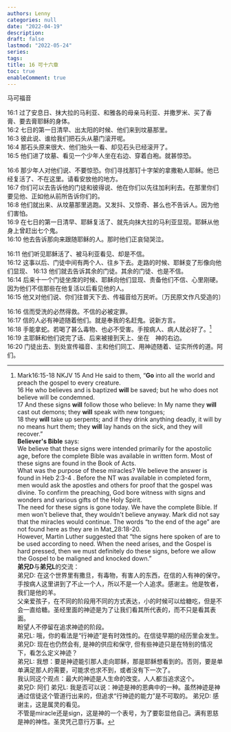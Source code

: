 ```yaml
---
authors: Lenny
categories: null
date: "2022-04-19"
description: 
draft: false
lastmod: "2022-05-24"
series:
tags: 
title: 16 可十六章
toc: true
enableComment: true 
---
```

马可福音
<!--more-->

16:1 过了安息日、抹大拉的马利亚、和雅各的母亲马利亚、并撒罗米、买了香膏、要去膏耶稣的身体。  
16:2 七日的第一日清早、出太阳的时候、他们来到坟墓那里。  
16:3 彼此说、谁给我们把石头从墓门滚开呢。  
16:4 那石头原来很大、他们抬头一看、却见石头已经滚开了。  
16:5 他们进了坟墓、看见一个少年人坐在右边、穿着白袍。就甚惊恐。  

16:6 那少年人对他们说、不要惊恐。你们寻找那钉十字架的拿撒勒人耶稣。他已经复活了、不在这里。请看安放他的地方。  
16:7 你们可以去告诉他的门徒和彼得说、他在你们以先往加利利去。在那里你们要见他、正如他从前所告诉你们的。  
16:8 他们就出来、从坟墓那里逃跑。又发抖、又惊奇、甚么也不告诉人。因为他们害怕。  
16:9 在七日的第一日清早、耶稣复活了、就先向抹大拉的马利亚显现。耶稣从他身上曾赶出七个鬼。  
16:10 他去告诉那向来跟随耶稣的人。那时他们正哀恸哭泣。  

16:11 他们听见耶稣活了、被马利亚看见、却是不信。  
16:12 这事以后、门徒中间有两个人、往乡下去。走路的时候、耶稣变了形像向他们显现、
16:13 他们就去告诉其余的门徒。其余的门徒、也是不信。  
16:14 后来十一个门徒坐席的时候、耶稣向他们显现、责备他们不信、心里刚硬。因为他们不信那些在他复活以后看见他的人。  
16:15 他又对他们说、你们往普天下去、传福音给万民听。〔万民原文作凡受造的〕

16:16 信而受洗的必然得救。不信的必被定罪。  
16:17 信的人必有神迹随着他们。就是奉我的名赶鬼。说新方言。  
16:18 手能拿蛇。若喝了甚么毒物、也必不受害。手按病人、病人就必好了。[^1]  
16:19 主耶稣和他们说完了话、后来被接到天上、坐在　神的右边。  
16:20 门徒出去、到处宣传福音、主和他们同工、用神迹随着、证实所传的道。阿们。  

[^1]: ‪Mark‬16:15-18 NKJV 
15 And He said to them, “**Go** into all the world and preach the gospel to every creature.  
16 He who believes and is baptized **will** be saved; but he who does not believe will be condemned.  
17 And these signs **will** follow those who believe: In My name they **will** cast out demons; they **will** speak with new tongues;  
18 they **will** take up serpents; and if they drink anything deadly, it will by no means hurt them; they **will** lay hands on the sick, and they will recover.”  
**Believer's Bible** says:  
We believe that these signs were intended primarily for the apostolic age, before the complete Bible was available in written form. Most of these signs are found in the Book of Acts.  
What was the purpose of these miracles? We believe the answer is found in Heb 2:3-4 [^2]. Before the NT was available in completed form, men would ask the apostles and others for proof that the gospel was divine. To confirm the preaching, God bore witness with signs and wonders and various gifts of the Holy Spirit.  
The need for these signs is gone today. We have the complete Bible. If men won't believe that, they wouldn't believe anyway. Mark did not say that the miracles would continue. The words “to the end of the age” are not found here as they are in Mat_28:18-20.  
However, Martin Luther suggested that “the signs here spoken of are to be used according to need. When the need arises, and the Gospel is hard pressed, then we must definitely do these signs, before we allow the Gospel to be maligned and knocked down.”  
**弟兄D**与**弟兄L**的交流：  
弟兄D: 在这个世界里有撒旦，有毒物，有害人的东西，在信的人有神的保守。手按病人这里讲到了不止一个人，所以不是一个人追求。感谢主。他是牧者，我们是他的羊。  
父亲爱孩子，在不同的阶段用不同的方式表达，小的时候可以给糖吃，但是不会一直给糖。圣经里面的神迹是为了让我们看其所代表的，而不只是看其表面。  
盼望人不停留在追求神迹的阶段。  
弟兄L: 哦，你的看法是“行神迹”是有时效性的。在信徒早期的经历里会发生。  
弟兄D: 现在也仍然会有, 是神的供应和保守, 但有些神迹只是在特别的情况下，看怎么定义神迹？  
弟兄L: 我想：要是神迹能引那人走向耶稣，那是耶稣想看到的。否则，要是单单满足那人的需要，可能求也求不到，或者没有下一次了。  
我认同这个观点：最大的神迹是人生命的改变。人人都当追求这个。  
弟兄D: 阿们
弟兄L: 我是否可以说：神迹是神的恩典中的一种。虽然神迹是神通过信徒这个管道行出来的，但追求“行神迹的能力”是不可取的。
弟兄D: 感谢主，这是属灵的看见。  
不管是miracle还是sign，这是神的一个表号，为了要彰显他自己。满有恩慈是神的神性。圣灵凭己意行万事。  
[^2]: ‪Hebrews‬2:2-4 NKJV
2 For if the word spoken through angels proved steadfast, and every transgression and disobedience received a just reward,   
3 how shall we escape if we neglect so great a salvation, which at the first began to be spoken by the Lord, and was confirmed to us by those who heard Him,  
4 God also bearing witness both with signs and wonders, with various miracles, and gifts of the Holy Spirit, according to His own will?  
